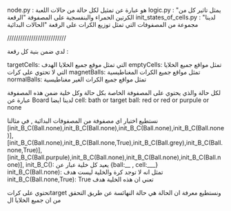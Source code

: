 node.py : هو عبارة عن تمثيل لكل حالة من حالات اللعبة
logic.py : "يمثل تاثير كل من الكرتين الحمراء والبنفسجية على المصفوفة "الرقعة
init_states_of_cells.py : "لدينا مجموعة من المصفوفات التي تمثل توزيع الكرات على الرقعة "الحالات البدائية

///////////////////////////

لدي ضمن بنية كل رقعة :

targetCells: التي تمثل موقع جميع الخلايا الهدف
emptyCells: تمثل مواقع جميع الخلايا التي لا تحتوي على كرات 
magnetBalls:  تمثل مواقع جميع الكرات المغناطيسية 
normalBalls: تمثل مواقع جميع الكرات الغير مغناطيسية

لكل حالة والذي يحتوي على المصفوفة الخاصة بكل حالة وكل خلية ضمن هذه المصفوفة عبارة عن Board لدينا ايضا
cell: bath or target 
ball: red or red or purpule or none

نستطيع اختيار اي مصفوفة من المصفوفات البدائية , في مثالنا 
        [init_B_C(Ball.none),init_B_C(Ball.none),init_B_C(Ball.none),init_B_C(Ball.none)],
        [init_B_C(Ball.none),init_B_C(Ball.none,True),init_B_C(Ball.grey),init_B_C(Ball.none,True)],
        [init_B_C(Ball.purpule),init_B_C(Ball.none),init_B_C(Ball.none),init_B_C(Ball.none)],
init_B_C(): يعيد كل خلية عبار عن {ball:__ , cell:___}         
init_B_C(Ball.none): تمثل انه لا توجد كرة والخلية ليست هدف
init_B_C(Ball.none,True): True تعني ان هذه الخلية هدف

تحتوي على كراتtarget ونستطيع معرفة ان الحالة هي حالة النهائسة عن طريق التحقق من ان جميع الخلايا ال

